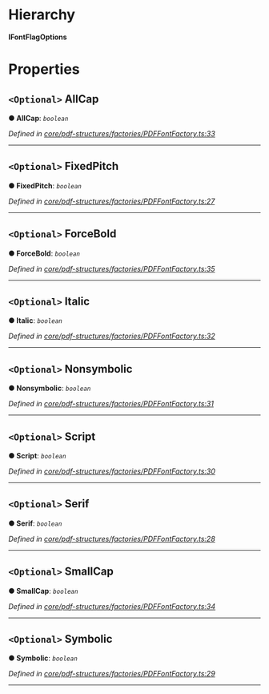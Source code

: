

# Hierarchy

**IFontFlagOptions**

# Properties

<a id="allcap"></a>

## `<Optional>` AllCap

**● AllCap**: *`boolean`*

*Defined in [core/pdf-structures/factories/PDFFontFactory.ts:33](https://github.com/Hopding/pdf-lib/blob/fbaf7a9/src/core/pdf-structures/factories/PDFFontFactory.ts#L33)*

___
<a id="fixedpitch"></a>

## `<Optional>` FixedPitch

**● FixedPitch**: *`boolean`*

*Defined in [core/pdf-structures/factories/PDFFontFactory.ts:27](https://github.com/Hopding/pdf-lib/blob/fbaf7a9/src/core/pdf-structures/factories/PDFFontFactory.ts#L27)*

___
<a id="forcebold"></a>

## `<Optional>` ForceBold

**● ForceBold**: *`boolean`*

*Defined in [core/pdf-structures/factories/PDFFontFactory.ts:35](https://github.com/Hopding/pdf-lib/blob/fbaf7a9/src/core/pdf-structures/factories/PDFFontFactory.ts#L35)*

___
<a id="italic"></a>

## `<Optional>` Italic

**● Italic**: *`boolean`*

*Defined in [core/pdf-structures/factories/PDFFontFactory.ts:32](https://github.com/Hopding/pdf-lib/blob/fbaf7a9/src/core/pdf-structures/factories/PDFFontFactory.ts#L32)*

___
<a id="nonsymbolic"></a>

## `<Optional>` Nonsymbolic

**● Nonsymbolic**: *`boolean`*

*Defined in [core/pdf-structures/factories/PDFFontFactory.ts:31](https://github.com/Hopding/pdf-lib/blob/fbaf7a9/src/core/pdf-structures/factories/PDFFontFactory.ts#L31)*

___
<a id="script"></a>

## `<Optional>` Script

**● Script**: *`boolean`*

*Defined in [core/pdf-structures/factories/PDFFontFactory.ts:30](https://github.com/Hopding/pdf-lib/blob/fbaf7a9/src/core/pdf-structures/factories/PDFFontFactory.ts#L30)*

___
<a id="serif"></a>

## `<Optional>` Serif

**● Serif**: *`boolean`*

*Defined in [core/pdf-structures/factories/PDFFontFactory.ts:28](https://github.com/Hopding/pdf-lib/blob/fbaf7a9/src/core/pdf-structures/factories/PDFFontFactory.ts#L28)*

___
<a id="smallcap"></a>

## `<Optional>` SmallCap

**● SmallCap**: *`boolean`*

*Defined in [core/pdf-structures/factories/PDFFontFactory.ts:34](https://github.com/Hopding/pdf-lib/blob/fbaf7a9/src/core/pdf-structures/factories/PDFFontFactory.ts#L34)*

___
<a id="symbolic"></a>

## `<Optional>` Symbolic

**● Symbolic**: *`boolean`*

*Defined in [core/pdf-structures/factories/PDFFontFactory.ts:29](https://github.com/Hopding/pdf-lib/blob/fbaf7a9/src/core/pdf-structures/factories/PDFFontFactory.ts#L29)*

___

